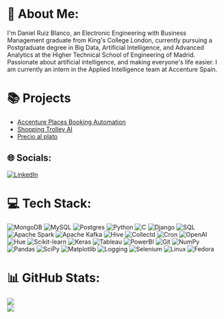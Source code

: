 # 👾 About Me:
I'm Daniel Ruiz Blanco, an Electronic Engineering with Business Management graduate from King's College London, currently pursuing a Postgraduate degree in Big Data, Artificial Intelligence, and Advanced Analytics at the Higher Technical School of Engineering of Madrid. Passionate about artificial intelligence, and making everyone's life easier. I am currently an intern in the Applied Intelligence team at Accenture Spain.

# 📚 Projects
- [Accenture Places Booking Automation](https://github.com/paydos/BookingAutomation)
- [Shopping Trolley AI](https://github.com/paydos/shoppingtrolleyAI)
- [Precio al plato](https://github.com/precio-al-plato)

## 🌐 Socials:
[![LinkedIn](https://img.shields.io/badge/LinkedIn-%230077B5.svg?logo=linkedin&logoColor=white)](https://www.linkedin.com/in/daniel-ruiz-blanco-93474b171/)

# 💻 Tech Stack:
![MongoDB](https://img.shields.io/badge/MongoDB-%234ea94b.svg?style=for-the-badge&logo=mongodb&logoColor=white) ![MySQL](https://img.shields.io/badge/mysql-%2300000f.svg?style=for-the-badge&logo=mysql&logoColor=white) ![Postgres](https://img.shields.io/badge/postgres-%23316192.svg?style=for-the-badge&logo=postgresql&logoColor=white) ![Python](https://img.shields.io/badge/python-3670A0?style=for-the-badge&logo=python&logoColor=ffdd54) ![C](https://img.shields.io/badge/c-%2300599C.svg?style=for-the-badge&logo=c&logoColor=white) ![Django](https://img.shields.io/badge/django-%23092E20.svg?style=for-the-badge&logo=django&logoColor=white) ![SQL](https://img.shields.io/badge/SQL-%2300f.svg?style=for-the-badge&logo=sql&logoColor=white) ![Apache Spark](https://img.shields.io/badge/Apache%20Spark-FDEE21?style=for-the-badge&logo=apachespark&logoColor=black) ![Apache Kafka](https://img.shields.io/badge/Apache%20Kafka-000?style=for-the-badge&logo=apachekafka) ![Hive](https://img.shields.io/badge/hive-FDEE21?style=for-the-badge&logo=apachehive&logoColor=black) ![Collectd](https://img.shields.io/badge/collectd-1DA1F2?style=for-the-badge&logo=collectd&logoColor=white) ![Cron](https://img.shields.io/badge/cron-%23316192.svg?style=for-the-badge&logo=cron&logoColor=white) ![OpenAI](https://img.shields.io/badge/OpenAI-%23000000.svg?style=for-the-badge&logo=openai&logoColor=white) ![Hue](https://img.shields.io/badge/Hue-FF8800?style=for-the-badge&logo=hue&logoColor=white) ![Scikit-learn](https://img.shields.io/badge/scikit_learn-F7931E?style=for-the-badge&logo=scikit-learn&logoColor=white) ![Keras](https://img.shields.io/badge/Keras-D00000?style=for-the-badge&logo=keras&logoColor=white) ![Tableau](https://img.shields.io/badge/Tableau-E97627?style=for-the-badge&logo=tableau&logoColor=white) ![PowerBI](https://img.shields.io/badge/Power%20BI-F2C811?style=for-the-badge&logo=powerbi&logoColor=black) ![Git](https://img.shields.io/badge/git-F05032?style=for-the-badge&logo=git&logoColor=white) ![NumPy](https://img.shields.io/badge/numpy-%23013243.svg?style=for-the-badge&logo=numpy&logoColor=white) ![Pandas](https://img.shields.io/badge/pandas-%23150458.svg?style=for-the-badge&logo=pandas&logoColor=white) ![SciPy](https://img.shields.io/badge/SciPy-%230C55A5.svg?style=for-the-badge&logo=scipy&logoColor=%white) ![Matplotlib](https://img.shields.io/badge/matplotlib-%23150458.svg?style=for-the-badge&logo=matplotlib&logoColor=white) ![Logging](https://img.shields.io/badge/logging-%23007ACC.svg?style=for-the-badge&logo=logging&logoColor=white) ![Selenium](https://img.shields.io/badge/selenium-%2343B02A.svg?style=for-the-badge&logo=selenium&logoColor=white) ![Linux](https://img.shields.io/badge/Linux-FCC624?style=for-the-badge&logo=linux&logoColor=black) ![Fedora](https://img.shields.io/badge/Fedora-294172?style=for-the-badge&logo=fedora&logoColor=white)
# 📊 GitHub Stats:
![](https://github-readme-stats.vercel.app/api?username=paydos&theme=dark&hide_border=true&include_all_commits=false&count_private=false)<br/>
![](https://github-readme-stats.vercel.app/api/top-langs/?username=paydos&theme=dark&hide_border=true&include_all_commits=false&count_private=false&layout=compact)
